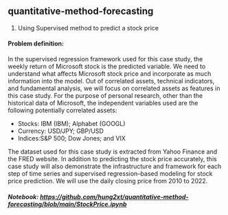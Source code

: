 ## quantitative-method-forecasting
1. Using Supervised method to predict a stock price
#### Problem definition: 
In the supervised regression framework used for this case study, the weekly return of Microsoft stock is the predicted variable. We need to understand what affects Microsoft stock price and incorporate as much information into the model. Out of correlated assets, technical indicators, and fundamental analysis, we will focus on correlated assets as features in this case study. For the purpose of personal research, other than the historical data of Microsoft, the independent variables used are the following potentially correlated assets:
  - Stocks: IBM (IBM); Alphabet (GOOGL)
  - Currency: USD/JPY; GBP/USD
  - Indices:S&P 500; Dow Jones; and VIX

The dataset used for this case study is extracted from Yahoo Finance and the FRED website. In addition to predicting the stock price accurately, this case study will also demonstrate the infrastructure and framework for each step of time series and supervised regression–based modeling for stock price prediction. We will use the daily closing price from 2010 to 2022.

##### Notebook: https://github.com/hung2xt/quantitative-method-forecasting/blob/main/StockPrice.ipynb
